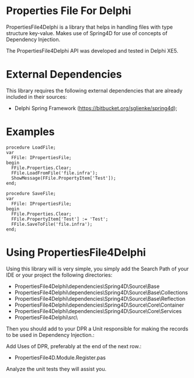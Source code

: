 # Properties File For Delphi #

PropertiesFile4Delphi is a library that helps in handling files with type structure key-value. Makes use of Spring4D for use of concepts of Dependency Injection.

The PropertiesFile4Delphi API was developed and tested in Delphi XE5.

# External Dependencies #

This library requires the following external dependencies that are already included in their sources:

- Delphi Spring Framework (https://bitbucket.org/sglienke/spring4d);

# Examples #

    procedure LoadFile;
    var
      FFile: IPropertiesFile;
    begin
      FFile.Properties.Clear;
      FFile.LoadFromFile('file.infra');
      ShowMessage(FFile.PropertyItem['Test']);
    end;

    procedure SaveFile;
    var
      FFile: IPropertiesFile;
    begin
      FFile.Properties.Clear;
      FFile.PropertyItem['Test'] := 'Test';
      FFile.SaveToFile('file.infra');
    end;

# Using PropertiesFile4Delphi #

Using this library will is very simple, you simply add the Search Path of your IDE or your project the following directories:

- PropertiesFile4Delphi\dependencies\Spring4D\Source\Base
- PropertiesFile4Delphi\dependencies\Spring4D\Source\Base\Collections
- PropertiesFile4Delphi\dependencies\Spring4D\Source\Base\Reflection
- PropertiesFile4Delphi\dependencies\Spring4D\Source\Core\Container
- PropertiesFile4Delphi\dependencies\Spring4D\Source\Core\Services
- PropertiesFile4Delphi\src\

Then you should add to your DPR a Unit responsible for making the records to be used in Dependency Injection.:

Add Uses of DPR, preferably at the end of the next row.:

- PropertiesFile4D.Module.Register.pas

Analyze the unit tests they will assist you.